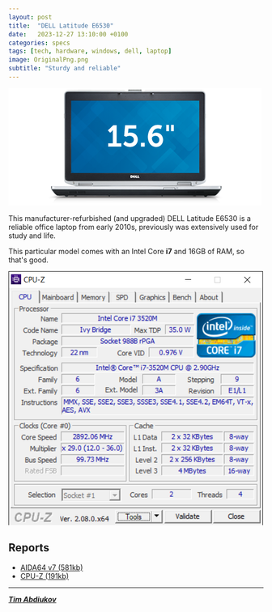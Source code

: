 ```yaml
---
layout: post
title:  "DELL Latitude E6530"
date:   2023-12-27 13:10:00 +0100
categories: specs
tags: [tech, hardware, windows, dell, laptop]
image: OriginalPng.png
subtitle: "Sturdy and reliable"
---
```


![Device](./OriginalPng.png)

This manufacturer-refurbished (and upgraded) DELL Latitude E6530 is a reliable office laptop from early 2010s, previously was extensively used for study and life. 

This particular model comes with an Intel Core **i7** and 16GB of RAM, so that's good. 

![CPUZ](Capture.PNG)

##  Reports

* [AIDA64 v7 (581kb)](./AIDA64-Report.htm)
* [CPU-Z (191kb)](./CPUZ.html)

---------------------------------

***[Tim Abdiukov](https://github.com/TAbdiukov)***
